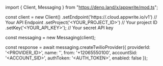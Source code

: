 import { Client, Messaging } from "https://deno.land/x/appwrite/mod.ts";

const client = new Client()
    .setEndpoint('https://<REGION>.cloud.appwrite.io/v1') // Your API Endpoint
    .setProject('<YOUR_PROJECT_ID>') // Your project ID
    .setKey('<YOUR_API_KEY>'); // Your secret API key

const messaging = new Messaging(client);

const response = await messaging.createTwilioProvider({
    providerId: '<PROVIDER_ID>',
    name: '<NAME>',
    from: '+12065550100',
    accountSid: '<ACCOUNT_SID>',
    authToken: '<AUTH_TOKEN>',
    enabled: false
});
